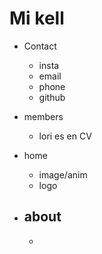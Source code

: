 # Mi kell

- Contact

  - insta
  - email
  - phone
  - github

- members

  - lori es en CV

- home

  - image/anim
  - logo

- ## about
  -
